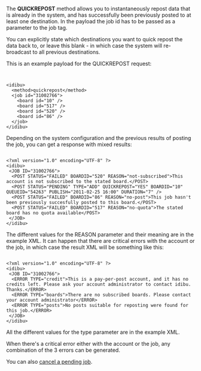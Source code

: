 <p>The <strong>QUICKREPOST</strong> method allows you to instantaneously repost data that is already in the system, and has successfully been previously posted to at least one destination. In the payload the job id has to be passed as a parameter to the job tag.</p>
<p>You can explicitly state which destinations you want to quick repost the data back to, or leave this blank - in which case the system will re-broadcast to all previous destinations.</p>
<p>This is an example payload for the QUICKREPOST request:</p>
<pre>
<code>
<?xml version="1.0" encoding="UTF-8"?>
&lt;idibu&gt;
&nbsp;&nbsp;&lt;method&gt;quickrepost&lt;/method&gt;
&nbsp;&nbsp;&lt;job id=&quot;31002766&quot;&gt;
&nbsp;&nbsp;&nbsp;&nbsp;&lt;board id=&quot;10&quot; /&gt;
&nbsp;&nbsp;&nbsp;&nbsp;&lt;board id=&quot;517&quot; /&gt;
&nbsp;&nbsp;&nbsp;&nbsp;&lt;board id=&quot;520&quot; /&gt;
&nbsp;&nbsp;&nbsp;&nbsp;&lt;board id=&quot;86&quot; /&gt;
&nbsp;&nbsp;&lt;/job&gt;
&lt;/idibu&gt;
</code></pre>
<p>Depending on the system configuration and the previous results of posting the job, you can get a response with mixed results:</p>
<pre>
<code>
&lt;?xml version=&quot;1.0&quot; encoding=&quot;UTF-8&quot; ?&gt;
&lt;idibu&gt;
&nbsp;&lt;JOB ID=&quot;31002766&quot;&gt;
&nbsp;&nbsp;&lt;POST STATUS=&quot;FAILED&quot; BOARDID=&quot;520&quot; REASON=&quot;not-subscribed&quot;&gt;This account is not subscribed to the stated board.&lt;/POST&gt;
&nbsp;&nbsp;&lt;POST STATUS=&quot;PENDING&quot; TYPE=&quot;ADD&quot; QUICKREPOST=&quot;YES&quot; BOARDID=&quot;10&quot; QUEUEID=&quot;54263&quot; PUBLISH=&quot;2011-02-25 16:00&quot; DURATION=&quot;7&quot; /&gt;
&nbsp;&nbsp;&lt;POST STATUS=&quot;FAILED&quot; BOARDID=&quot;86&quot; REASON=&quot;no-post&quot;&gt;This job hasn&#39;t been previously succesfully posted to this board.&lt;/POST&gt;
&nbsp;&nbsp;&lt;POST STATUS=&quot;FAILED&quot; BOARDID=&quot;517&quot; REASON=&quot;no-quota&quot;&gt;The stated board has no quota available&lt;/POST&gt;
&nbsp;&lt;/JOB&gt;
&lt;/idibu&gt;
</code></pre>
<p>The different values for the REASON parameter and their meaning are in the example XML. It can happen that there are critical errors with the account or the job, in which case the result XML will be something like this:</p>
<pre>
<code>
&lt;?xml version=&quot;1.0&quot; encoding=&quot;UTF-8&quot; ?&gt;
&lt;idibu&gt;
&nbsp;&lt;JOB ID=&quot;31002766&quot;&gt;
&nbsp;&nbsp;&lt;ERROR TYPE=&quot;credit&quot;&gt;This is a pay-per-post account, and it has no credits left. Please ask your account administrator to contact idibu. Thanks.&lt;/ERROR&gt;
&nbsp;&nbsp;&lt;ERROR TYPE=&quot;boards&quot;&gt;There are no subscribed boards. Please contact your account administrator&lt;/ERROR&gt;
&nbsp;&nbsp;&lt;ERROR TYPE=&quot;posts&quot;&gt;No posts suitable for reposting were found for this job.&lt;/ERROR&gt;
&nbsp;&lt;/JOB&gt;
&lt;/idibu&gt;
</code></pre>
<p>All the different values for the type parameter are in the example XML.</p>
<p>When there&#39;s a critical error either with the account or the job, any combination of the 3 errors can be generated.</p>
You can also <a href="https://github.com/oneworldmarket/idibu-api/blob/master/posting-api/canceling-pend-posts.md">cancel a pending job</a>.
